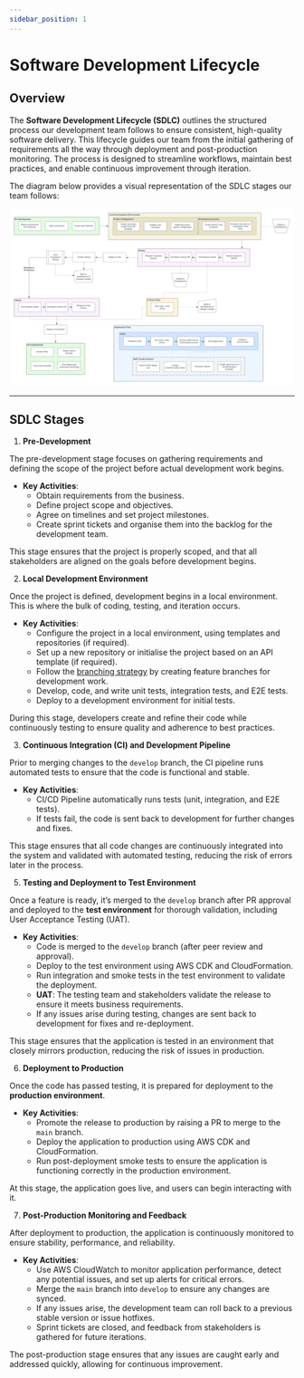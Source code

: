 ```yaml
---
sidebar_position: 1
---
```


# Software Development Lifecycle

## Overview

The **Software Development Lifecycle (SDLC)** outlines the structured process our development team follows to ensure consistent, high-quality software delivery. This lifecycle guides our team from the initial gathering of requirements all the way through deployment and post-production monitoring. The process is designed to streamline workflows, maintain best practices, and enable continuous improvement through iteration.

The diagram below provides a visual representation of the SDLC stages our team follows:

![Software Development Lifecycle](./img/software-development-lifecycle.png)

---

## SDLC Stages

1. **Pre-Development**

The pre-development stage focuses on gathering requirements and defining the scope of the project before actual development work begins.

- **Key Activities**:
  - Obtain requirements from the business.
  - Define project scope and objectives.
  - Agree on timelines and set project milestones.
  - Create sprint tickets and organise them into the backlog for the development team.

This stage ensures that the project is properly scoped, and that all stakeholders are aligned on the goals before development begins.

2. **Local Development Environment**

Once the project is defined, development begins in a local environment. This is where the bulk of coding, testing, and iteration occurs.

- **Key Activities**:
  - Configure the project in a local environment, using templates and repositories (if required).
  - Set up a new repository or initialise the project based on an API template (if required).
  - Follow the [branching strategy](../general-development-practices/branching-strategy.md) by creating feature branches for development work.
  - Develop, code, and write unit tests, integration tests, and E2E tests.
  - Deploy to a development environment for initial tests.

During this stage, developers create and refine their code while continuously testing to ensure quality and adherence to best practices.

3. **Continuous Integration (CI) and Development Pipeline**

Prior to merging changes to the `develop` branch, the CI pipeline runs automated tests to ensure that the code is functional and stable.

- **Key Activities**:
  - CI/CD Pipeline automatically runs tests (unit, integration, and E2E tests).
  - If tests fail, the code is sent back to development for further changes and fixes.

This stage ensures that all code changes are continuously integrated into the system and validated with automated testing, reducing the risk of errors later in the process.

5. **Testing and Deployment to Test Environment**

Once a feature is ready, it’s merged to the `develop` branch after PR approval and deployed to the **test environment** for thorough validation, including User Acceptance Testing (UAT).

- **Key Activities**:
  - Code is merged to the `develop` branch (after peer review and approval).
  - Deploy to the test environment using AWS CDK and CloudFormation.
  - Run integration and smoke tests in the test environment to validate the deployment.
  - **UAT**: The testing team and stakeholders validate the release to ensure it meets business requirements.
  - If any issues arise during testing, changes are sent back to development for fixes and re-deployment.

This stage ensures that the application is tested in an environment that closely mirrors production, reducing the risk of issues in production.

6. **Deployment to Production**

Once the code has passed testing, it is prepared for deployment to the **production environment**.

- **Key Activities**:
  - Promote the release to production by raising a PR to merge to the `main` branch.
  - Deploy the application to production using AWS CDK and CloudFormation.
  - Run post-deployment smoke tests to ensure the application is functioning correctly in the production environment.

At this stage, the application goes live, and users can begin interacting with it.

7. **Post-Production Monitoring and Feedback**

After deployment to production, the application is continuously monitored to ensure stability, performance, and reliability.

- **Key Activities**:
  - Use AWS CloudWatch to monitor application performance, detect any potential issues, and set up alerts for critical errors.
  - Merge the `main` branch into `develop` to ensure any changes are synced.
  - If any issues arise, the development team can roll back to a previous stable version or issue hotfixes.
  - Sprint tickets are closed, and feedback from stakeholders is gathered for future iterations.

The post-production stage ensures that any issues are caught early and addressed quickly, allowing for continuous improvement.

